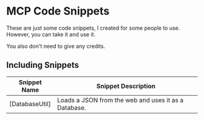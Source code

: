 # MCP Code Snippets
These are just some code snippets, I created for some people to use.
However, you can take it and use it.

You also don't need to give any credits.

## Including Snippets

Snippet Name | Snippet Description
-------------|--------------------
[DatabaseUtil] | Loads a JSON from the web and uses it as a Database.

